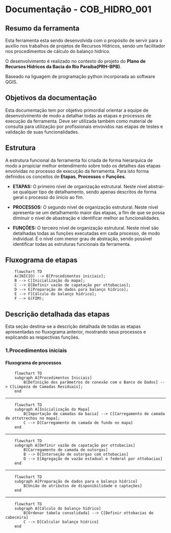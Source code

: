 # Documentação - COB_HIDRO_001

## Resumo da ferramenta

Esta ferramenta esta sendo desenvolvida com o propósito de servir para o auxílio nos trabalhos de projetos de Recursos Hídricos, sendo um facilitador nos procedimentos de cálculo do balanço hídrico.

O desenvolvimento é realizado no contexto do projeto do **Plano de Recursos Hídricos da Bacia do Rio Paraíba(PRH-BPB)**.

Baseado na liguagem de programação python incorporada ao software QGIS.

## Objetivos da documentação

Esta documentação tem por objetivo primordial orientar a equipe de desenvolvimento de modo a detalhar todas as etapas e processos de execução da ferramenta. Deve ser utilizada também como material de consulta para utilização por profissionais envovidos nas etapas de testes e validação de suas funcionalidades.

## Estrutura

A estrutura funcional da ferramenta foi criada de forma hierarquica de modo a propiciar melhor entendimento sobre todo os detalhes das etapas envolvidas no processo de execução da ferramenta. Para isto forma definidos os conceitos de **Etapas**, **Processos** e **Funções**.

- **ETAPAS:** O primeiro nível de organização estrutural. Neste nível abstrai-se qualquer tipo de detalhamento, sendo apenas descritos de forma geral o processo do iinício ao fim.

- **PROCESSOS:** O segundo nível de organização estrutural. Neste nível apresenta-se um detalhamento maior das etapas, a fim de que se possa diminuir o nível de abastração e identificar melhor as funcionalidades.

- **FUNÇÕES:** O terceiro nível de organização estrutural. Neste nível são detalhadas todas as funções executadas em cada processo, de modo individual. É o nível com menor grau de abstração, sendo possível identificar todas as estruturas funcionais da ferramenta.

## Fluxograma de etapas

```mermaid
    flowchart TD
    A(INÍCIO) --> B[Procedimentos iniciais];
    B --> C[Inicialização do mapa];
    C --> D[Definir vazão de capatação por ottobacias];
    D --> E[Preparação de dados para balanço hídrico];
    E --> F[Cálculo do balanço hídrico];
    F --> G(FIM);    
```

## Descrição detalhada das etapas

Esta seção destina-se a descrição detalhada de todas as etapas apresentadas no fluxograma anterior, mostrando seus processos e explicando as respectivas funções.

### 1.Procedimentos iniciais

#### Fluxograma de processos

```mermaid
    flowchart TD    
    subgraph A[Procedimentos Iniciais]
        B[Definição dos parâmetros de conexão com o Banco de Dados] --> C[Limpeza de Camadas Residuais];
    end
```
***
```mermaid
    flowchart TD
    subgraph A[Inicialização do Mapa]
        B[Importação de camadas da bacia] --> C[Carregamento de camada de ottotrechos no mapa];
        C --> D[Carregamento de camada de fundo no mapa]
    end
```
---
```mermaid
    flowchart TD
    subgraph A[Definir vazão de capatação por ottobacias]
        B[Carregamento de camada de outorgas]
        B --> D[Interseção de outorgas com ottobacias]
        D --> E[Agregação de vazão estadual e federal por ottobacias]
    end
```
---
```mermaid
    flowchart TD
    subgraph A[Preparação de dados para o balanço hídrico]
        B[União de atributos de disponibilidade e captações]
    end
```
---
```mermaid
    flowchart TD
    subgraph A[Cálculo do balanço hídrico]
        B[Ordenar tabela consolidada] --> C[Definir ottobacias de cabeceira]
        C --> D[Calcular balanço hídrico]
    end
```